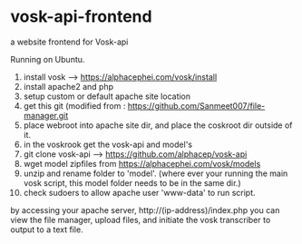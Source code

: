 # vosk-api-frontend
a website frontend for Vosk-api

Running on Ubuntu.

1) install vosk --> https://alphacephei.com/vosk/install
2) install apache2 and php
3) setup custom or default apache site location
4) get this git   (modified from : https://github.com/Sanmeet007/file-manager.git
5) place webroot into apache site dir, and place the coskroot dir outside of it.
6) in the voskrook get the vosk-api and model's
7) git clone vosk-api --> https://github.com/alphacep/vosk-api
8) wget model zipfiles from https://alphacephei.com/vosk/models
9) unzip and rename folder to 'model'. (where ever your running the main vosk script, this model folder needs to be in the same dir.)
10) check sudoers to allow apache user 'www-data' to run script.

by accessing your apache server, http://(ip-address)/index.php you can view the file manager, upload files, and initiate the vosk transcriber to output to a text file.
